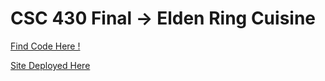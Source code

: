 # CSC 430 Final -> Elden Ring Cuisine

[Find Code Here !](https://github.com/giannagalard/Elden-Ring-Cuisine)

[Site Deployed Here](https://the-elden-ring-cuisine.web.app/)

